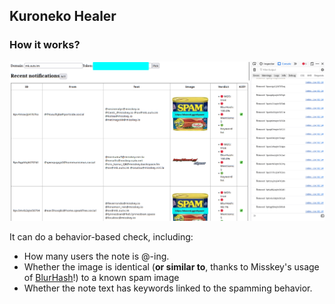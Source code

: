 ## Kuroneko Healer

### How it works?

![It detects a notification from many ways.](docs/sample.png)

It can do a behavior-based check, including:
* How many users the note is @-ing.
* Whether the image is identical (**or similar to**, thanks to Misskey's usage of [BlurHash](https://blurha.sh)!) to a known spam image
* Whether the note text has keywords linked to the spamming behavior.